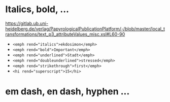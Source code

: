 # Italics, bold, ...

https://gitlab.ub.uni-heidelberg.de/verlag/PapyrologicalPublicationPlatform/-/blob/master/local_transformations/text_p3_attributeValues_misc.xsl#L60-90

- `<emph rend="italics">ekdosimon</emph>`
- `<emph rend="bold">Important</emph>`
- `<emph rend="underlined">Stadt</emph>`
- `<emph rend="doubleunderlined">stressed</emph>`
- `<emph rend="strikethrough">first</emph>`
- `<hi rend="superscript">15</hi>`

# em dash, en dash, hyphen ...

